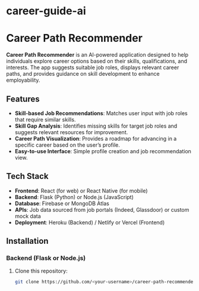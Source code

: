 # career-guide-ai
# Career Path Recommender

**Career Path Recommender** is an AI-powered application designed to help individuals explore career options based on their skills, qualifications, and interests. The app suggests suitable job roles, displays relevant career paths, and provides guidance on skill development to enhance employability.

## Features
- **Skill-based Job Recommendations**: Matches user input with job roles that require similar skills.
- **Skill Gap Analysis**: Identifies missing skills for target job roles and suggests relevant resources for improvement.
- **Career Path Visualization**: Provides a roadmap for advancing in a specific career based on the user’s profile.
- **Easy-to-use Interface**: Simple profile creation and job recommendation view.

## Tech Stack
- **Frontend**: React (for web) or React Native (for mobile)
- **Backend**: Flask (Python) or Node.js (JavaScript)
- **Database**: Firebase or MongoDB Atlas
- **APIs**: Job data sourced from job portals (Indeed, Glassdoor) or custom mock data
- **Deployment**: Heroku (Backend) / Netlify or Vercel (Frontend)

## Installation

### Backend (Flask or Node.js)
1. Clone this repository:
   ```bash
   git clone https://github.com/<your-username>/career-path-recommender.git
